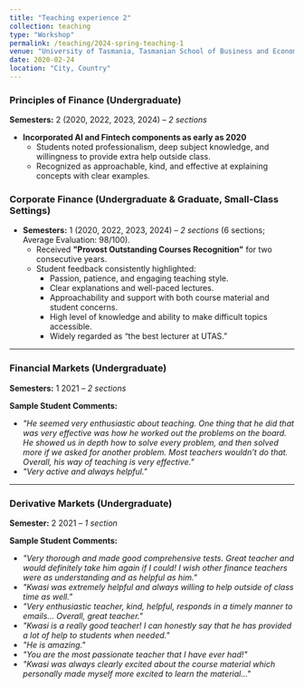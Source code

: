 ```yaml
---
title: "Teaching experience 2"
collection: teaching
type: "Workshop"
permalink: /teaching/2024-spring-teaching-1
venue: "University of Tasmania, Tasmanian School of Business and Economics"
date: 2020-02-24
location: "City, Country"
---
```


### Principles of Finance (Undergraduate)  
**Semesters:** 2 (2020, 2022, 2023, 2024) – *2 sections*

- **Incorporated AI and Fintech components as early as 2020**  
  - Students noted professionalism, deep subject knowledge, and willingness to provide extra help outside class.  
  - Recognized as approachable, kind, and effective at explaining concepts with clear examples.  

### Corporate Finance (Undergraduate & Graduate, Small-Class Settings)
- **Semesters:** 1 (2020, 2022, 2023, 2024) – *2 sections* (6 sections; Average Evaluation: 98/100).  
  - Received **"Provost Outstanding Courses Recognition"** for two consecutive years.  
  - Student feedback consistently highlighted:  
    - Passion, patience, and engaging teaching style.  
    - Clear explanations and well-paced lectures.  
    - Approachability and support with both course material and student concerns.  
    - High level of knowledge and ability to make difficult topics accessible.  
    - Widely regarded as “the best lecturer at UTAS.”  


---

### Financial Markets (Undergraduate) 
**Semesters:** 1 2021 – *2 sections*  

**Sample Student Comments:**  
- *"He seemed very enthusiastic about teaching. One thing that he did that was very effective was how he worked out the problems on the board. He showed us in depth how to solve every problem, and then solved more if we asked for another problem. Most teachers wouldn’t do that. Overall, his way of teaching is very effective."*  
- *"Very active and always helpful."*  

---

### Derivative Markets (Undergraduate) 
**Semester:** 2 2021 – *1 section*  

**Sample Student Comments:**  
- *"Very thorough and made good comprehensive tests. Great teacher and would definitely take him again if I could! I wish other finance teachers were as understanding and as helpful as him."*  
- *"Kwasi was extremely helpful and always willing to help outside of class time as well."*  
- *"Very enthusiastic teacher, kind, helpful, responds in a timely manner to emails... Overall, great teacher."*  
- *"Kwasi is a really good teacher! I can honestly say that he has provided a lot of help to students when needed."*  
- *"He is amazing."*  
- *"You are the most passionate teacher that I have ever had!"*  
- *"Kwasi was always clearly excited about the course material which personally made myself more excited to learn the material..."*  
